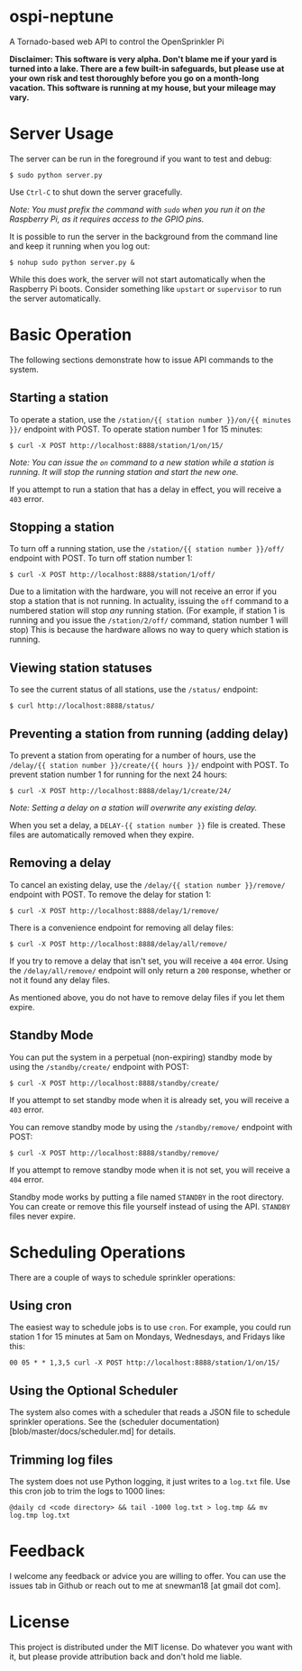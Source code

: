 ospi-neptune
============

A Tornado-based web API to control the OpenSprinkler Pi

**Disclaimer: This software is very alpha. Don't blame me if your yard is turned into a lake. There are a few built-in safeguards, but please use at your own risk and test thoroughly before you go on a month-long vacation. This software is running at my house, but your mileage may vary.**

# Server Usage #

The server can be run in the foreground if you want to test and debug:

```
$ sudo python server.py
````

Use `Ctrl-C` to shut down the server gracefully.

*Note: You must prefix the command with `sudo` when you run it on the Raspberry Pi, as it requires access to the GPIO pins.*

It is possible to run the server in the background from the command line and keep it running when you log out:

```
$ nohup sudo python server.py &
```

While this does work, the server will not start automatically when the Raspberry Pi boots. Consider something like `upstart` or `supervisor` to run the server automatically.

# Basic Operation #

The following sections demonstrate how to issue API commands to the system.

## Starting a station ##

To operate a station, use the `/station/{{ station number }}/on/{{ minutes }}/` endpoint with POST. To operate station number 1 for 15 minutes:

```
$ curl -X POST http://localhost:8888/station/1/on/15/
```

*Note: You can issue the `on` command to a new station while a station is running. It will stop the running station and start the new one.*

If you attempt to run a station that has a delay in effect, you will receive a `403` error.

## Stopping a station ##

To turn off a running station, use the `/station/{{ station number }}/off/` endpoint with POST. To turn off station number 1:

```
$ curl -X POST http://localhost:8888/station/1/off/
```

Due to a limitation with the hardware, you will not receive an error if you stop a station that is not running. In actuality, issuing the `off` command to a numbered station will stop *any* running station. (For example, if station 1 is running and you issue the `/station/2/off/` command, station number 1 will stop) This is because the hardware allows no way to query which station is running.


## Viewing station statuses ##

To see the current status of all stations, use the `/status/` endpoint:

```
$ curl http://localhost:8888/status/
```

## Preventing a station from running (adding delay) ##

To prevent a station from operating for a number of hours, use the `/delay/{{ station number }}/create/{{ hours }}/` endpoint with POST. To prevent station number 1 for running for the next 24 hours:

```
$ curl -X POST http://localhost:8888/delay/1/create/24/
```

*Note: Setting a delay on a station will overwrite any existing delay.*

When you set a delay, a `DELAY-{{ station number }}` file is created. These files are automatically removed when they expire. 

## Removing a delay ##

To cancel an existing delay, use the `/delay/{{ station number }}/remove/` endpoint with POST. To remove the delay for station 1:

```
$ curl -X POST http://localhost:8888/delay/1/remove/
```

There is a convenience endpoint for removing all delay files:

```
$ curl -X POST http://localhost:8888/delay/all/remove/
```

If you try to remove a delay that isn't set, you will receive a `404` error. Using the `/delay/all/remove/` endpoint will only return a `200` response, whether or not it found any delay files.

As mentioned above, you do not have to remove delay files if you let them expire.

## Standby Mode ##

You can put the system in a perpetual (non-expiring) standby mode by using the `/standby/create/` endpoint with POST:

```
$ curl -X POST http://localhost:8888/standby/create/
````

If you attempt to set standby mode when it is already set, you will receive a `403` error.

You can remove standby mode by using the `/standby/remove/` endpoint with POST:

```
$ curl -X POST http://localhost:8888/standby/remove/
````

If you attempt to remove standby mode when it is not set, you will receive a `404` error.

Standby mode works by putting a file named `STANDBY` in the root directory. You can create or remove this file yourself instead of using the API. `STANDBY` files never expire.

# Scheduling Operations #

There are a couple of ways to schedule sprinkler operations:

## Using cron ##

The easiest way to schedule jobs is to use `cron`. For example, you could run station 1 for 15 minutes at 5am on Mondays, Wednesdays, and Fridays like this:

```
00 05 * * 1,3,5 curl -X POST http://localhost:8888/station/1/on/15/
```

## Using the Optional Scheduler ##

The system also comes with a scheduler that reads a JSON file to schedule sprinkler operations. See the (scheduler documentation)[blob/master/docs/scheduler.md] for details.

## Trimming log files ##

The system does not use Python logging, it just writes to a `log.txt` file. Use this cron job to trim the logs to 1000 lines:

```
@daily cd <code directory> && tail -1000 log.txt > log.tmp && mv log.tmp log.txt
```

# Feedback #

I welcome any feedback or advice you are willing to offer. You can use the issues tab in Github or reach out to me at snewman18 [at gmail dot com].

# License #

This project is distributed under the MIT license. Do whatever you want with it, but please provide attribution back and don't hold me liable.

